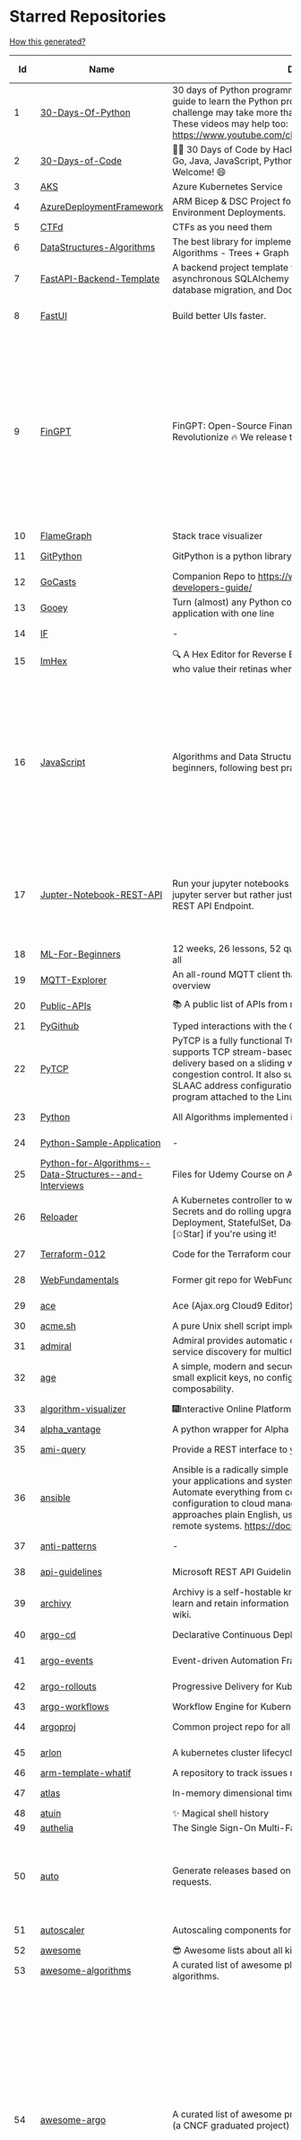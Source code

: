 # Starred Repositories  
[How this generated?](../master/USAGE.md)  
  
| Id 			| Name			| Description | Star Counts | Topics/Tags   | Last Updated 	|  
| ----------- | ----------- 	| ----------- | ----------- | ----------- 	| -----------   |  
|1|[30-Days-Of-Python](https://github.com/Asabeneh/30-Days-Of-Python.git)|30 days of Python programming challenge is a step-by-step guide to learn the Python programming language in 30 days. This challenge may take more than100 days, follow your own pace.  These videos may help too: https://www.youtube.com/channel/UC7PNRuno1rzYPb1xLa4yktw|29238||8-7-2023|  
|2|[30-Days-of-Code](https://github.com/xeoneux/30-Days-of-Code.git)|👨‍💻 30 Days of Code by HackerRank Solutions in C, C++, C#, F#, Go, Java, JavaScript, Python, Ruby, Swift & TypeScript. PRs Welcome! 😄|913||17-8-2022|  
|3|[AKS](https://github.com/Azure/AKS.git)|Azure Kubernetes Service|1871|||  
|4|[AzureDeploymentFramework](https://github.com/brwilkinson/AzureDeploymentFramework.git)|ARM Bicep & DSC Project for Azure Infrastructure and App Environment Deployments.|138|||  
|5|[CTFd](https://github.com/CTFd/CTFd.git)|CTFs as you need them|5196|||  
|6|[DataStructures-Algorithms](https://github.com/rachitiitr/DataStructures-Algorithms.git)|The best library for implementation of all Data Structures and Algorithms - Trees + Graph Algorithms too!|2667||13-6-2021|  
|7|[FastAPI-Backend-Template](https://github.com/Aeternalis-Ingenium/FastAPI-Backend-Template.git)|A backend project template with FastAPI, PostgreSQL with asynchronous SQLAlchemy 2.0, Alembic for asynchronous database migration, and Docker.|525||31-1-2024|  
|8|[FastUI](https://github.com/pydantic/FastUI.git)|Build better UIs faster.|4204|fastapi, pydantic, python, react|27-2-2024|  
|9|[FinGPT](https://github.com/AI4Finance-Foundation/FinGPT.git)|FinGPT: Open-Source Financial Large Language Models!  Revolutionize 🔥    We release the trained model on HuggingFace.|10788|chatgpt, finance, fintech, large-language-models, machine-learning, nlp, prompt-engineering, pytorch, reinforcement-learning, robo-advisor, sentiment-analysis, technical-analysis, fingpt|19-2-2024|  
|10|[FlameGraph](https://github.com/brendangregg/FlameGraph.git)|Stack trace visualizer|16098|||  
|11|[GitPython](https://github.com/gitpython-developers/GitPython.git)|GitPython is a python library used to interact with Git repositories.|4314||28-2-2024|  
|12|[GoCasts](https://github.com/StephenGrider/GoCasts.git)|Companion Repo to https://www.udemy.com/go-the-complete-developers-guide/|2027||25-8-2017|  
|13|[Gooey](https://github.com/chriskiehl/Gooey.git)|Turn (almost) any Python command line program into a full GUI application with one line|20205||8-5-2022|  
|14|[IF](https://github.com/deep-floyd/IF.git)|-|7420||2-6-2023|  
|15|[ImHex](https://github.com/WerWolv/ImHex.git)|🔍 A Hex Editor for Reverse Engineers, Programmers and people who value their retinas when working at 3 AM.|31988|||  
|16|[JavaScript](https://github.com/TheAlgorithms/JavaScript.git)|Algorithms and Data Structures implemented in JavaScript for beginners, following best practices.|30706|algorithm, algorithm-challenges, data-structures, cryptography, cipher, search, sort, sorting-algorithms, mathematics, conversions, hacktoberfest, javascript, algorithms-implemented, algorithms|29-2-2024|  
|17|[Jupter-Notebook-REST-API](https://github.com/Invictify/Jupter-Notebook-REST-API.git)|Run your jupyter notebooks as a REST API endpoint. This isn't a jupyter server but rather just a way to run your notebooks as a REST API Endpoint.|74|docker, dockerfile, fastapi, jupyter, python, rest-api, data-science, data-science-pipelines|31-3-2020|  
|18|[ML-For-Beginners](https://github.com/microsoft/ML-For-Beginners.git)|12 weeks, 26 lessons, 52 quizzes, classic Machine Learning for all|64557||20-2-2024|  
|19|[MQTT-Explorer](https://github.com/thomasnordquist/MQTT-Explorer.git)|An all-round MQTT client that provides a structured topic overview|2695||27-2-2022|  
|20|[Public-APIs](https://github.com/n0shake/Public-APIs.git)|📚 A public list of APIs from round the web.|20703||23-2-2024|  
|21|[PyGithub](https://github.com/PyGithub/PyGithub.git)|Typed interactions with the GitHub API v3|6576|||  
|22|[PyTCP](https://github.com/ccie18643/PyTCP.git)|PyTCP is a fully functional TCP/IP stack written in Python. It supports TCP stream-based transport with reliable packet delivery based on a sliding window mechanism and basic congestion control. It also supports IPv6/ICMPv6 protocols with SLAAC address configuration. It operates as a user space program attached to the Linux TAP interface.|325|network, tcp, python, linux, ip, arp, udp, icmp, ethernet, ipv4, ipv6|8-11-2023|  
|23|[Python](https://github.com/TheAlgorithms/Python.git)|All Algorithms implemented in Python|176155||19-2-2024|  
|24|[Python-Sample-Application](https://github.com/uber/Python-Sample-Application.git)|-|373||9-3-2015|  
|25|[Python-for-Algorithms--Data-Structures--and-Interviews](https://github.com/jmportilla/Python-for-Algorithms--Data-Structures--and-Interviews.git)|Files for Udemy Course on Algorithms and Data Structures|2420||1-7-2022|  
|26|[Reloader](https://github.com/stakater/Reloader.git)|A Kubernetes controller to watch changes in ConfigMap and Secrets and do rolling upgrades on Pods with their associated Deployment, StatefulSet, DaemonSet and DeploymentConfig – [✩Star] if you're using it!|6440||23-2-2024|  
|27|[Terraform-012](https://github.com/addamstj/Terraform-012.git)|Code for the Terraform course|127||6-7-2020|  
|28|[WebFundamentals](https://github.com/google/WebFundamentals.git)|Former git repo for WebFundamentals on developers.google.com|13856||10-8-2022|  
|29|[ace](https://github.com/ajaxorg/ace.git)|Ace (Ajax.org Cloud9 Editor)|26279||23-2-2024|  
|30|[acme.sh](https://github.com/acmesh-official/acme.sh.git)|A pure Unix shell script implementing ACME client protocol|35595|||  
|31|[admiral](https://github.com/istio-ecosystem/admiral.git)|Admiral provides automatic configuration generation, syncing and service discovery for multicluster Istio service mesh|551||10-10-2023|  
|32|[age](https://github.com/FiloSottile/age.git)|A simple, modern and secure encryption tool (and Go library) with small explicit keys, no config options, and UNIX-style composability.|14948|built-at-rc, age-encryption|10-1-2024|  
|33|[algorithm-visualizer](https://github.com/algorithm-visualizer/algorithm-visualizer.git)|:fireworks:Interactive Online Platform that Visualizes Algorithms from Code|45881||18-11-2023|  
|34|[alpha_vantage](https://github.com/RomelTorres/alpha_vantage.git)|A python wrapper for Alpha Vantage API for financial data.|4135|||  
|35|[ami-query](https://github.com/intuit/ami-query.git)|Provide a REST interface to your organization's AMIs|38||31-8-2020|  
|36|[ansible](https://github.com/ansible/ansible.git)|Ansible is a radically simple IT automation platform that makes your applications and systems easier to deploy and maintain. Automate everything from code deployment to network configuration to cloud management, in a language that approaches plain English, using SSH, with no agents to install on remote systems. https://docs.ansible.com.|60481||27-2-2024|  
|37|[anti-patterns](https://github.com/tonybaloney/anti-patterns.git)|-|170||15-7-2022|  
|38|[api-guidelines](https://github.com/microsoft/api-guidelines.git)|Microsoft REST API Guidelines|22300||27-2-2024|  
|39|[archivy](https://github.com/archivy/archivy.git)|Archivy is a self-hostable knowledge repository that allows you to learn and retain information in your own personal and extensible wiki.|3141|||  
|40|[argo-cd](https://github.com/argoproj/argo-cd.git)|Declarative Continuous Deployment for Kubernetes|15559||28-2-2024|  
|41|[argo-events](https://github.com/argoproj/argo-events.git)|Event-driven Automation Framework for Kubernetes|2197||25-2-2024|  
|42|[argo-rollouts](https://github.com/argoproj/argo-rollouts.git)|Progressive Delivery for Kubernetes|2397||28-2-2024|  
|43|[argo-workflows](https://github.com/argoproj/argo-workflows.git)|Workflow Engine for Kubernetes|14066|||  
|44|[argoproj](https://github.com/argoproj/argoproj.git)|Common project repo for all Argo Projects|541||14-2-2024|  
|45|[arlon](https://github.com/arlonproj/arlon.git)|A kubernetes cluster lifecycle management and configuration tool|140||21-2-2024|  
|46|[arm-template-whatif](https://github.com/Azure/arm-template-whatif.git)|A repository to track issues related to what-if noise suppression|86|||  
|47|[atlas](https://github.com/Netflix/atlas.git)|In-memory dimensional time series database.|3373||27-2-2024|  
|48|[atuin](https://github.com/atuinsh/atuin.git)|✨ Magical shell history|16482|||  
|49|[authelia](https://github.com/authelia/authelia.git)|The Single Sign-On Multi-Factor portal for web apps|18927|||  
|50|[auto](https://github.com/intuit/auto.git)|Generate releases based on semantic version labels on pull requests.|2166|release, auto-release, github, slack, jira, releases, publishing, hack, hacktoberfest|24-2-2024|  
|51|[autoscaler](https://github.com/kubernetes/autoscaler.git)|Autoscaling components for Kubernetes|7487||28-2-2024|  
|52|[awesome](https://github.com/sindresorhus/awesome.git)|😎 Awesome lists about all kinds of interesting topics|291826|||  
|53|[awesome-algorithms](https://github.com/tayllan/awesome-algorithms.git)|A curated list of awesome places to learn and/or practice algorithms.|17040||22-9-2023|  
|54|[awesome-argo](https://github.com/akuity/awesome-argo.git)|A curated list of awesome projects and resources related to Argo (a CNCF graduated project)|1712|awesome, awesome-list, awesome-lists, argocd, argo-workflows, argo-events, argo-rollouts, machine-learning, workflow-engine, workflow-management, infrastructure-as-code, continuous-delivery, cloud-native, kubernetes, cncf, gitops, workflow-orchestration, devops, mlops, argo|13-2-2024|  
|55|[awesome-courses](https://github.com/prakhar1989/awesome-courses.git)|:books: List of awesome university courses for learning Computer Science!|52756||12-11-2022|  
|56|[awesome-deep-learning](https://github.com/ChristosChristofidis/awesome-deep-learning.git)|A curated list of awesome Deep Learning tutorials, projects and communities.|22467||14-11-2022|  
|57|[awesome-fastapi](https://github.com/mjhea0/awesome-fastapi.git)|A curated list of awesome things related to FastAPI|7155||2-12-2023|  
|58|[awesome-flask](https://github.com/humiaozuzu/awesome-flask.git)|A curated list of awesome Flask resources and plugins|11821||17-9-2019|  
|59|[awesome-github-profile-readme](https://github.com/abhisheknaiidu/awesome-github-profile-readme.git)|😎 A curated list of awesome GitHub Profile READMEs 📝|21668|awesome-list, awesome, github, github-readme, github-profile-readme, portfolio, profile-readme|9-10-2022|  
|60|[awesome-go](https://github.com/avelino/awesome-go.git)|A curated list of awesome Go frameworks, libraries and software|117455|golang, golang-library, go, awesome, awesome-list, hacktoberfest|29-2-2024|  
|61|[awesome-hyper](https://github.com/bnb/awesome-hyper.git)|🖥 Delightful Hyper plugins, themes, and resources|10520||13-7-2021|  
|62|[awesome-interview-questions](https://github.com/DopplerHQ/awesome-interview-questions.git)|:octocat: A curated awesome list of lists of interview questions. Feel free to contribute! :mortar_board: |65015||16-11-2021|  
|63|[awesome-k6](https://github.com/grafana/awesome-k6.git)|A curated list of awesome tools, content and projects using k6|492|load-testing, performance-monitoring, performance-testing, test-automation, testing, testing-tools, awesome, awesome-list|18-1-2024|  
|64|[awesome-k8s-resources](https://github.com/tomhuang12/awesome-k8s-resources.git)|A curated list of awesome Kubernetes tools and resources.|2961|kubernetes, kubernetes-resources, list, awesome-list, kubernetes-networking, kubernetes-operational, kubernetes-clusters|16-1-2024|  
|65|[awesome-kubectl-plugins](https://github.com/ishantanu/awesome-kubectl-plugins.git)|Curated list of kubectl plugins|818|kubectl-plugins, awesome-list, kubectl, kubernetes|15-2-2023|  
|66|[awesome-kubernetes](https://github.com/nubenetes/awesome-kubernetes.git)|A curated list of awesome references collected since 2018.|575||12-2-2024|  
|67|[awesome-macOS](https://github.com/iCHAIT/awesome-macOS.git)|  A curated list of awesome applications, softwares, tools and shiny things for macOS.|15163||5-1-2024|  
|68|[awesome-macos-command-line](https://github.com/herrbischoff/awesome-macos-command-line.git)|Use your macOS terminal shell to do awesome things.|28225||2-9-2021|  
|69|[awesome-microservices](https://github.com/mfornos/awesome-microservices.git)|A curated list of Microservice Architecture related principles and technologies.|12807||1-2-2024|  
|70|[awesome-pentest](https://github.com/enaqx/awesome-pentest.git)|A collection of awesome penetration testing resources, tools and other shiny things|20163||25-1-2024|  
|71|[awesome-python](https://github.com/vinta/awesome-python.git)|An opinionated list of awesome Python frameworks, libraries, software and resources.|199401|awesome, python, collections, python-library, python-framework, python-resources|22-2-2024|  
|72|[awesome-python-applications](https://github.com/mahmoud/awesome-python-applications.git)|💿 Free software that works great, and also happens to be open-source Python. |15192||30-1-2024|  
|73|[awesome-readme](https://github.com/matiassingers/awesome-readme.git)|A curated list of awesome READMEs|16512||26-2-2024|  
|74|[awesome-sanic](https://github.com/mekicha/awesome-sanic.git)|A curated list of awesome Sanic resources and extensions|725||9-5-2023|  
|75|[awesome-scalability](https://github.com/binhnguyennus/awesome-scalability.git)|The Patterns of Scalable, Reliable, and Performant Large-Scale Systems|52103||11-2-2024|  
|76|[awesome-selfhosted](https://github.com/awesome-selfhosted/awesome-selfhosted.git)|A list of Free Software network services and web applications which can be hosted on your own servers|170765|selfhosted, awesome, awesome-list, privacy, hosting, cloud, self-hosted, free-software|28-2-2024|  
|77|[awesome-shell](https://github.com/alebcay/awesome-shell.git)|A curated list of awesome command-line frameworks, toolkits, guides and gizmos. Inspired by awesome-php.|30442||20-2-2024|  
|78|[awesome-sysadmin](https://github.com/awesome-foss/awesome-sysadmin.git)|A curated list of amazingly awesome open-source sysadmin resources.|21854||20-2-2024|  
|79|[awesome-vscode](https://github.com/viatsko/awesome-vscode.git)|🎨 A curated list of delightful VS Code packages and resources.|23975|||  
|80|[awless](https://github.com/wallix/awless.git)|A Mighty CLI for AWS|4961|aws, cli, cloud, aws-cli, cloud-management, awless, golang, devops, devops-tools|10-12-2018|  
|81|[aws-cdk](https://github.com/aws/aws-cdk.git)|The AWS Cloud Development Kit is a framework for defining cloud infrastructure in code|10999|||  
|82|[aws-cdk-examples](https://github.com/aws-samples/aws-cdk-examples.git)|Example projects using the AWS CDK|4741||26-2-2024|  
|83|[aws-eks-kubernetes-masterclass](https://github.com/stacksimplify/aws-eks-kubernetes-masterclass.git)|AWS EKS Kubernetes - Masterclass   DevOps, Microservices|1174|kubernetes, kubernetes-pods, kubernetes-deployment, kubernetes-services, kubernetes-secrets, aws-eks, aws-eks-cluster, aws-ebs, aws-rds, aws-alb, aws-alb-ingress-controller, aws-fargate, aws-codebuild, aws-codecommit, aws-codepipeline, fluentd, aws-cloudwatch, docker, yaml|2-1-2024|  
|84|[aws-load-balancer-controller](https://github.com/kubernetes-sigs/aws-load-balancer-controller.git)|A Kubernetes controller for Elastic Load Balancers|3701||27-2-2024|  
|85|[azure-cli](https://github.com/Azure/azure-cli.git)|Azure Command-Line Interface|3815||29-2-2024|  
|86|[azure-docs-bicep-samples](https://github.com/Azure/azure-docs-bicep-samples.git)|-|69|||  
|87|[azure-functions-host](https://github.com/Azure/azure-functions-host.git)|The host/runtime that powers Azure Functions|1892|||  
|88|[azure-monitor-opencensus-python](https://github.com/Azure-Samples/azure-monitor-opencensus-python.git)|Sample repository demonstrating Azure Monitor exporters for Opencensus Python|23||1-6-2023|  
|89|[azure-quickstart-templates](https://github.com/Azure/azure-quickstart-templates.git)|Azure Quickstart Templates|13599||28-2-2024|  
|90|[azure-rest-api-specs](https://github.com/Azure/azure-rest-api-specs.git)|The source for REST API specifications for Microsoft Azure.|2400||29-2-2024|  
|91|[azure4everyone-samples](https://github.com/MarczakIO/azure4everyone-samples.git)|-|245|||  
|92|[backstage](https://github.com/backstage/backstage.git)|Backstage is an open platform for building developer portals|25713||29-2-2024|  
|93|[badges](https://github.com/Naereen/badges.git)|:pencil: Markdown code for lots of small badges :ribbon: :pushpin: (shields.io, forthebadge.com etc) :sunglasses:. Contributions are welcome! Please add yours!|4099|forthebadge, badges, markdown, markdown-cheatsheet, meta-badge, forthebadge-cc, restructuredtext, pokemon, python, awesome, markup|24-11-2023|  
|94|[bat](https://github.com/sharkdp/bat.git)|A cat(1) clone with wings.|45476||24-2-2024|  
|95|[bcc](https://github.com/iovisor/bcc.git)|BCC - Tools for BPF-based Linux IO analysis, networking, monitoring, and more|19004||23-2-2024|  
|96|[benten](https://github.com/intuit/benten.git)|Chatbot Development Framework (with Slack integration for Jira and Jenkins)|133|||  
|97|[bhai-lang](https://github.com/DulLabs/bhai-lang.git)|A toy programming language written in Typescript|3921|programming-language, typescript, parser, interpreter, javascript|17-4-2022|  
|98|[bicep](https://github.com/Azure/bicep.git)|Bicep is a declarative language for describing and deploying Azure resources|3074||28-2-2024|  
|99|[bitcoin](https://github.com/bitcoin/bitcoin.git)|Bitcoin Core integration/staging tree|74270||28-2-2024|  
|100|[black](https://github.com/psf/black.git)|The uncompromising Python code formatter|36900||28-2-2024|  
|101|[blackfriday](https://github.com/russross/blackfriday.git)|Blackfriday: a markdown processor for Go|5320||27-10-2020|  
|102|[bokeh](https://github.com/bokeh/bokeh.git)|Interactive Data Visualization in the browser, from  Python|18621|||  
|103|[boundary](https://github.com/hashicorp/boundary.git)|Boundary enables identity-based access management for dynamic infrastructure. |3752||28-2-2024|  
|104|[brotli](https://github.com/google/brotli.git)|Brotli compression format|12956||21-2-2024|  
|105|[build-your-own-x](https://github.com/codecrafters-io/build-your-own-x.git)|Master programming by recreating your favorite technologies from scratch.|248043|programming, tutorials, tutorial-code, tutorial-exercises, free, awesome-list|27-2-2024|  
|106|[caddy](https://github.com/caddyserver/caddy.git)|Fast and extensible multi-platform HTTP/1-2-3 web server with automatic HTTPS|52556||25-2-2024|  
|107|[cdk8s](https://github.com/cdk8s-team/cdk8s.git)|Define Kubernetes native apps and abstractions using object-oriented programming|4033||28-2-2024|  
|108|[celery](https://github.com/celery/celery.git)|Distributed Task Queue (development branch)|23114||28-2-2024|  
|109|[cello](https://github.com/cello-proj/cello.git)|Run infrastructure as code (IaC) software tools including CDK, Terraform and Cloud Formation via GitOps.|269||25-9-2023|  
|110|[cert-manager](https://github.com/cert-manager/cert-manager.git)|Automatically provision and manage TLS certificates in Kubernetes|11255||26-2-2024|  
|111|[cfssl](https://github.com/cloudflare/cfssl.git)|CFSSL: Cloudflare's PKI and TLS toolkit|8342||21-2-2024|  
|112|[chalice](https://github.com/aws/chalice.git)|Python Serverless Microframework for AWS|10226|||  
|113|[chaos-mesh](https://github.com/chaos-mesh/chaos-mesh.git)|A Chaos Engineering Platform for Kubernetes.|6213||10-2-2024|  
|114|[chaosmonkey](https://github.com/Netflix/chaosmonkey.git)|Chaos Monkey is a resiliency tool that helps applications tolerate random instance failures.|14321||15-7-2023|  
|115|[chartmuseum](https://github.com/helm/chartmuseum.git)|helm chart repository server|3432||29-1-2024|  
|116|[charts](https://github.com/helm/charts.git)|⚠️(OBSOLETE) Curated applications for Kubernetes|15530||21-12-2021|  
|117|[cheat.sh](https://github.com/chubin/cheat.sh.git)|the only cheat sheet you need|37114||18-4-2022|  
|118|[checkov](https://github.com/bridgecrewio/checkov.git)|Prevent cloud misconfigurations and find vulnerabilities during build-time in infrastructure as code, container images and open source packages with Checkov by Bridgecrew.|6387||28-2-2024|  
|119|[clair](https://github.com/quay/clair.git)|Vulnerability Static Analysis for Containers|9947||26-2-2024|  
|120|[cli](https://github.com/cli/cli.git)|GitHub’s official command line tool|34716||28-2-2024|  
|121|[cli](https://github.com/snyk/cli.git)|Snyk CLI scans and monitors your projects for security vulnerabilities.|4712||28-2-2024|  
|122|[cli-spinners](https://github.com/sindresorhus/cli-spinners.git)|Spinners for use in the terminal|2336||24-11-2023|  
|123|[cli53](https://github.com/barnybug/cli53.git)|Command line tool for Amazon Route 53|1941||24-2-2023|  
|124|[click](https://github.com/pallets/click.git)|Python composable command line interface toolkit|14833||29-12-2023|  
|125|[cluster-api](https://github.com/kubernetes-sigs/cluster-api.git)|Home for Cluster API, a subproject of sig-cluster-lifecycle|3264|k8s-sig-cluster-lifecycle|28-2-2024|  
|126|[cobra](https://github.com/spf13/cobra.git)|A Commander for modern Go CLI interactions|35334|cobra, cobra-library, cobra-generator, posix-compliant-flags, command-cobra, cli-app, command-line, commandline, command, cli, go, golang, golang-library, golang-application, subcommands, posix|15-1-2024|  
|127|[codebytere.github.io](https://github.com/codebytere/codebytere.github.io.git)|personal website|507||10-1-2024|  
|128|[codesearch](https://github.com/google/codesearch.git)|Fast, indexed regexp search over large file trees|3467||29-3-2020|  
|129|[coding-interview-university](https://github.com/jwasham/coding-interview-university.git)|A complete computer science study plan to become a software engineer.|278762||23-2-2024|  
|130|[computer-science](https://github.com/ossu/computer-science.git)|:mortar_board: Path to a free self-taught education in Computer Science!|159298|computer-science, awesome-list, courses, curriculum|18-2-2024|  
|131|[conductor](https://github.com/Netflix/conductor.git)|Conductor is a microservices orchestration engine.|12939|orchestration-engine, java, spring-boot, distributed-systems, workflow-management, microservice-orchestration, workflow-engine, reactjs, javascript, workflow-automation, grpc, workflows, orchestrator|13-12-2023|  
|132|[confd](https://github.com/kelseyhightower/confd.git)|Manage local application configuration files using templates and data from etcd or consul|8253||9-12-2023|  
|133|[config](https://github.com/nikitavoloboev/config.git)|Apps/CLIs/configs I use on macOS/iOS. Fish, Karabiner, Cursor..|20210||28-2-2024|  
|134|[core](https://github.com/home-assistant/core.git)|:house_with_garden: Open source home automation that puts local control and privacy first.|67689|||  
|135|[crouton](https://github.com/dnschneid/crouton.git)|Chromium OS Universal Chroot Environment|8468||27-11-2022|  
|136|[cruise-control](https://github.com/linkedin/cruise-control.git)|Cruise-control is the first of its kind to fully automate the dynamic workload rebalance and self-healing of a Kafka cluster. It provides great value to Kafka users by simplifying the operation of Kafka clusters.|2618|kafka, cluster-management, self-healing|22-2-2024|  
|137|[curl](https://github.com/curl/curl.git)|A command line tool and library for transferring data with URL syntax, supporting DICT, FILE, FTP, FTPS, GOPHER, GOPHERS, HTTP, HTTPS, IMAP, IMAPS, LDAP, LDAPS, MQTT, POP3, POP3S, RTMP, RTMPS, RTSP, SCP, SFTP, SMB, SMBS, SMTP, SMTPS, TELNET, TFTP, WS and WSS. libcurl offers a myriad of powerful features|33335|||  
|138|[dailybot](https://github.com/sapumar/dailybot.git)|Simple telegram bot to remind about the daily stand up|8||23-12-2021|  
|139|[dashboard](https://github.com/kubernetes/dashboard.git)|General-purpose web UI for Kubernetes clusters|13510||27-2-2024|  
|140|[datamodel-code-generator](https://github.com/koxudaxi/datamodel-code-generator.git)|Pydantic model and dataclasses.dataclass generator for easy conversion of JSON, OpenAPI, JSON Schema, and YAML data sources.|2162||13-2-2024|  
|141|[developer-roadmap](https://github.com/kamranahmedse/developer-roadmap.git)|Interactive roadmaps, guides and other educational content to help developers grow in their careers.|267565||27-2-2024|  
|142|[devops-exercises](https://github.com/bregman-arie/devops-exercises.git)|Linux, Jenkins, AWS, SRE, Prometheus, Docker, Python, Ansible, Git, Kubernetes, Terraform, OpenStack, SQL, NoSQL, Azure, GCP, DNS, Elastic, Network, Virtualization. DevOps Interview Questions|62245||2-2-2024|  
|143|[diagrams](https://github.com/mingrammer/diagrams.git)|:art: Diagram as Code for prototyping cloud system architectures|34345|||  
|144|[discourse](https://github.com/discourse/discourse.git)|A platform for community discussion. Free, open, simple.|39921||29-2-2024|  
|145|[django](https://github.com/django/django.git)|The Web framework for perfectionists with deadlines.|75816|||  
|146|[django-health-check](https://github.com/revsys/django-health-check.git)|a pluggable app that runs a full check on the deployment, using a number of plugins to check e.g. database, queue server, celery processes, etc.|1125|||  
|147|[dns](https://github.com/miekg/dns.git)|DNS library in Go|7679||15-2-2024|  
|148|[dnscontrol](https://github.com/StackExchange/dnscontrol.git)|Infrastructure as code for DNS!|2896|go, dns, infrastructure-as-code, dnscontrol, workflow|27-2-2024|  
|149|[dnslib](https://github.com/paulc/dnslib.git)|A Python library to encode/decode DNS wire-format packets |283||2-1-2024|  
|150|[dnsperf](https://github.com/cobblau/dnsperf.git)|A DNS performance tool.|213||14-10-2017|  
|151|[docker-cheat-sheet](https://github.com/wsargent/docker-cheat-sheet.git)|Docker Cheat Sheet|21857||23-6-2022|  
|152|[dockerfiles](https://github.com/jessfraz/dockerfiles.git)|Various Dockerfiles I use on the desktop and on servers.|13435||27-3-2021|  
|153|[doitlive](https://github.com/sloria/doitlive.git)|Because sometimes you need to do it live|3381||20-2-2024|  
|154|[dotfiles](https://github.com/bbkane/dotfiles.git)|Configs for apps I care about|30||28-2-2024|  
|155|[draft-classic](https://github.com/Azure/draft-classic.git)|A tool for developers to create cloud-native applications on Kubernetes.|3923|||  
|156|[drawio](https://github.com/jgraph/drawio.git)|draw.io is a JavaScript, client-side editor for general diagramming.|37919|||  
|157|[driftctl](https://github.com/snyk/driftctl.git)|Detect, track and alert on infrastructure drift|2379||12-12-2023|  
|158|[duf](https://github.com/muesli/duf.git)|Disk Usage/Free Utility - a better 'df' alternative|12091||20-9-2023|  
|159|[eBPF-Package-Repository](https://github.com/l3af-project/eBPF-Package-Repository.git)|eBPF Programs|52||30-1-2024|  
|160|[echarts](https://github.com/apache/echarts.git)|Apache ECharts is a powerful, interactive charting and data visualization library for browser|58364||27-2-2024|  
|161|[ecs-refarch-service-discovery](https://github.com/awslabs/ecs-refarch-service-discovery.git)|An EC2 Container Service Reference Architecture for providing Service Discovery to containers using CloudWatch Events, Lambda and Route 53 private hosted zones. |445||25-7-2016|  
|162|[eks-node-viewer](https://github.com/awslabs/eks-node-viewer.git)|EKS Node Viewer|928||26-1-2024|  
|163|[engineering-blogs](https://github.com/kilimchoi/engineering-blogs.git)|A curated list of engineering blogs|28576|||  
|164|[eruda](https://github.com/liriliri/eruda.git)|Console for mobile browsers|16908||5-11-2023|  
|165|[espanso](https://github.com/espanso/espanso.git)|Cross-platform Text Expander written in Rust|8854|espanso, text-expander, rust, macos, linux, windows, productivity, productivity-tools|25-2-2024|  
|166|[etcd](https://github.com/etcd-io/etcd.git)|Distributed reliable key-value store for the most critical data of a distributed system|45831||28-2-2024|  
|167|[every-programmer-should-know](https://github.com/mtdvio/every-programmer-should-know.git)|A collection of (mostly) technical things every software developer should know about|75877||23-11-2022|  
|168|[examples](https://github.com/kubernetes/examples.git)|Kubernetes application example tutorials|5978|||  
|169|[excalidraw](https://github.com/excalidraw/excalidraw.git)|Virtual whiteboard for sketching hand-drawn like diagrams|69088|productivity, collaboration, diagrams, drawing, whiteboard, canvas, hacktoberfest|28-2-2024|  
|170|[external-dns](https://github.com/kubernetes-sigs/external-dns.git)|Configure external DNS servers (AWS Route53, Google CloudDNS and others) for Kubernetes Ingresses and Services|7120||27-2-2024|  
|171|[face_recognition](https://github.com/ageitgey/face_recognition.git)|The world's simplest facial recognition api for Python and the command line|51212||10-6-2022|  
|172|[fastapi](https://github.com/tiangolo/fastapi.git)|FastAPI framework, high performance, easy to learn, fast to code, ready for production|68715||28-2-2024|  
|173|[fastapi-cache](https://github.com/long2ice/fastapi-cache.git)|fastapi-cache is a tool to cache fastapi response and function result, with backends support redis and memcached.|1045||7-12-2023|  
|174|[fastapi-code-generator](https://github.com/koxudaxi/fastapi-code-generator.git)|This code generator creates FastAPI app from an openapi file.|881|fastapi, openapi, generator, python, pydantic|7-9-2023|  
|175|[fastapi-jwt](https://github.com/testdrivenio/fastapi-jwt.git)|secure a FastAPI app by enabling authentication using JSON Web Tokens (JWTs)|104|fastapi, jwt-authentication|31-1-2023|  
|176|[fastapi-mvc](https://github.com/fastapi-mvc/fastapi-mvc.git)|Developer productivity tool for making high-quality FastAPI production-ready APIs.|542|python, fastapi, fastapi-template, fastapi-boilerplate, mvc, kubernetes, redis-cluster, redis-operator, redis, helm, project-generator, nix|2-2-2024|  
|177|[fastapi-utils](https://github.com/dmontagu/fastapi-utils.git)|Reusable utilities for FastAPI|1689|fastapi|19-3-2023|  
|178|[fastapi-versioning](https://github.com/DeanWay/fastapi-versioning.git)|api versioning for fastapi web applications|592||24-8-2021|  
|179|[fastapi_client](https://github.com/dmontagu/fastapi_client.git)|FastAPI client generator|320||11-2-2021|  
|180|[fastapi_profiler](https://github.com/sunhailin-Leo/fastapi_profiler.git)|A FastAPI Middleware of joerick/pyinstrument to check your service performance.|175||5-5-2023|  
|181|[fasthttp](https://github.com/valyala/fasthttp.git)|Fast HTTP package for Go. Tuned for high performance. Zero memory allocations in hot paths. Up to 10x faster than net/http|20792||27-2-2024|  
|182|[fauxpilot](https://github.com/fauxpilot/fauxpilot.git)|FauxPilot - an open-source alternative to GitHub Copilot server|14036||29-5-2023|  
|183|[fd](https://github.com/sharkdp/fd.git)|A simple, fast and user-friendly alternative to 'find'|30895||7-2-2024|  
|184|[first-contributions](https://github.com/firstcontributions/first-contributions.git)|🚀✨ Help beginners to contribute to open source projects|41548||29-2-2024|  
|185|[fish-shell](https://github.com/fish-shell/fish-shell.git)|The user-friendly command line shell.|24158||28-2-2024|  
|186|[flask](https://github.com/pallets/flask.git)|The Python micro framework for building web applications.|65845|python, flask, wsgi, web-framework, werkzeug, jinja, pallets|12-2-2024|  
|187|[flask-app-on-azure-functions](https://github.com/Azure-Samples/flask-app-on-azure-functions.git)|A sample to run a Flask app on Azure Functions|15||18-2-2022|  
|188|[flask-caching](https://github.com/pallets-eco/flask-caching.git)|A caching extension for Flask|857||6-1-2024|  
|189|[flask-swagger-ui](https://github.com/sveint/flask-swagger-ui.git)|Swagger UI blueprint for flask|173||24-5-2022|  
|190|[flower](https://github.com/mher/flower.git)|Real-time monitor and web admin for Celery distributed task queue|6082|celery, task-queue, monitoring, administration, workers, rabbitmq, redis, python, asynchronous|17-12-2023|  
|191|[flux](https://github.com/fluxcd/flux.git)|Successor: https://github.com/fluxcd/flux2|6892||1-11-2022|  
|192|[forcediphttpsadapter](https://github.com/Roadmaster/forcediphttpsadapter.git)|A requests TransportAdapter allowing to force a specific IP for HTTPS connections.|52||11-8-2023|  
|193|[fortio](https://github.com/fortio/fortio.git)|Fortio load testing library, command line tool, advanced echo server and web UI in go (golang). Allows to specify a set query-per-second load and record latency histograms and other useful stats.|3129||17-2-2024|  
|194|[fortio-operator](https://github.com/verfio/fortio-operator.git)|Load Testing Operator within the Kubernetes cluster and outside of it.|36||18-3-2019|  
|195|[game_control](https://github.com/ChoudharyChanchal/game_control.git)|-|737||19-7-2020|  
|196|[gcsfuse](https://github.com/GoogleCloudPlatform/gcsfuse.git)|A user-space file system for interacting with Google Cloud Storage|1948||28-2-2024|  
|197|[git-standup](https://github.com/kamranahmedse/git-standup.git)|Recall what you did on the last working day. Psst! or be nosy and find what someone else in your team did ;-)|7509||24-2-2023|  
|198|[gitbook](https://github.com/GitbookIO/gitbook.git)|📝 Modern documentation format and toolchain using Git and Markdown|26158||2-3-2023|  
|199|[github-readme-stats](https://github.com/anuraghazra/github-readme-stats.git)|:zap: Dynamically generated stats for your github readmes|63461|||  
|200|[github1s](https://github.com/conwnet/github1s.git)|One second to read GitHub code with VS Code.|22494||25-2-2024|  
|201|[gitignore](https://github.com/github/gitignore.git)|A collection of useful .gitignore templates|156089|gitignore, git|18-12-2022|  
|202|[gitops-engine](https://github.com/argoproj/gitops-engine.git)|Democratizing GitOps|1620||24-1-2024|  
|203|[go-fuzz](https://github.com/dvyukov/go-fuzz.git)|Randomized testing for Go|4695|||  
|204|[go-github](https://github.com/google/go-github.git)|Go library for accessing the GitHub v3 API|9981|go, github-api, github, golang, hacktoberfest|26-2-2024|  
|205|[go-leetcode](https://github.com/austingebauer/go-leetcode.git)|A collection of 100+ popular LeetCode problems solved in Go.|1758||26-11-2023|  
|206|[go-restful](https://github.com/emicklei/go-restful.git)|package for building REST-style Web Services using Go|4947||24-2-2024|  
|207|[goaccess](https://github.com/allinurl/goaccess.git)|GoAccess is a real-time web log analyzer and interactive viewer that runs in a terminal in *nix systems or through your browser.|17270|goaccess, c, real-time, data-analysis, analytics, nginx, apache, webserver, web-analytics, monitoring, dashboard, command-line, gdpr, privacy, cli, tui, google-analytics, ncurses, terminal|15-2-2024|  
|208|[gobgp](https://github.com/osrg/gobgp.git)|BGP implemented in the Go Programming Language|3420||31-1-2024|  
|209|[gods](https://github.com/emirpasic/gods.git)|GoDS (Go Data Structures) - Sets, Lists, Stacks, Maps, Trees, Queues, and much more|15152||7-1-2024|  
|210|[goldmark](https://github.com/yuin/goldmark.git)|:trophy: A markdown parser written in Go. Easy to extend, standard(CommonMark) compliant, well structured.|3217|markdown, commonmark, golang, go|29-2-2024|  
|211|[google-api-python-client](https://github.com/googleapis/google-api-python-client.git)|🐍 The official Python client library for Google's discovery based APIs.|7258||27-2-2024|  
|212|[google-cloud-python](https://github.com/googleapis/google-cloud-python.git)|Google Cloud Client Library for Python|4583|python|22-2-2024|  
|213|[goreleaser](https://github.com/goreleaser/goreleaser.git)|Deliver Go binaries as fast and easily as possible|12709||27-2-2024|  
|214|[gotty](https://github.com/yudai/gotty.git)|Share your terminal as a web application|18345||13-12-2017|  
|215|[gping](https://github.com/orf/gping.git)|Ping, but with a graph|10126||17-2-2024|  
|216|[gpt-pilot](https://github.com/Pythagora-io/gpt-pilot.git)|Dev tool that writes scalable apps from scratch while the developer oversees the implementation|21970|ai, codegen, developer-tools, gpt-4, coding-assistant, research-project|28-2-2024|  
|217|[grequests](https://github.com/spyoungtech/grequests.git)|Requests + Gevent = <3|4382||8-6-2023|  
|218|[grex](https://github.com/pemistahl/grex.git)|A command-line tool and Rust library with Python bindings for generating regular expressions from user-provided test cases|6456|||  
|219|[grumpy](https://github.com/giantswarm/grumpy.git)|Kubernetes Validation Admission Controller example|24||24-7-2020|  
|220|[healthchecks](https://github.com/healthchecks/healthchecks.git)|Open-source cron job and background task monitoring service, written in Python & Django|7082|||  
|221|[helm](https://github.com/helm/helm.git)|The Kubernetes Package Manager|25754|cncf, chart, kubernetes, helm, charts|28-2-2024|  
|222|[helm-git-repo](https://github.com/yks0000/helm-git-repo.git)|A Helm Repo (Automatically build index.yaml)|1|||  
|223|[homebrew-cask](https://github.com/Homebrew/homebrew-cask.git)|🍻 A CLI workflow for the administration of macOS applications distributed as binaries|20417||29-2-2024|  
|224|[homepage](https://github.com/gethomepage/homepage.git)|A highly customizable homepage (or startpage / application dashboard) with Docker and service API integrations.|14135|homepage, nextjs, node, react, self-hosted, startpage, docker|28-2-2024|  
|225|[how-web-works](https://github.com/vasanthk/how-web-works.git)|What happens behind the scenes when we type www.google.com in a browser?|15496||13-3-2023|  
|226|[howdoi](https://github.com/gleitz/howdoi.git)|instant coding answers via the command line|10385||6-1-2024|  
|227|[htmlq](https://github.com/mgdm/htmlq.git)|Like jq, but for HTML.|6768||15-4-2023|  
|228|[httpstat](https://github.com/davecheney/httpstat.git)|It's like curl -v, with colours. |6461||17-10-2023|  
|229|[httpstat](https://github.com/reorx/httpstat.git)|curl statistics made simple|5548|curl, cli, python, http, visualization|12-6-2023|  
|230|[httptools](https://github.com/MagicStack/httptools.git)|Fast HTTP parser|1158||16-10-2023|  
|231|[hub](https://github.com/mislav/hub.git)|A command-line tool that makes git easier to use with GitHub.|22660||4-10-2023|  
|232|[hygieia](https://github.com/hygieia/hygieia.git)|CapitalOne  DevOps Dashboard|3771||29-9-2023|  
|233|[hyper](https://github.com/vercel/hyper.git)|A terminal built on web technologies|42390||28-2-2024|  
|234|[influxdb](https://github.com/influxdata/influxdb.git)|Scalable datastore for metrics, events, and real-time analytics|27352||28-2-2024|  
|235|[ingress-nginx](https://github.com/kubernetes/ingress-nginx.git)|Ingress-NGINX Controller for Kubernetes|16412||29-2-2024|  
|236|[inshellisense](https://github.com/microsoft/inshellisense.git)|IDE style command line auto complete|7914||15-2-2024|  
|237|[interactive-coding-challenges](https://github.com/donnemartin/interactive-coding-challenges.git)|120+ interactive Python coding interview challenges (algorithms and data structures).  Includes Anki flashcards.|28469||5-8-2020|  
|238|[interview](https://github.com/mission-peace/interview.git)|Interview questions|10967||30-7-2018|  
|239|[interview](https://github.com/Olshansk/interview.git)|Everything you need to prepare for your technical interview|17437||28-1-2024|  
|240|[ipvs](https://github.com/cloudflare/ipvs.git)|Package ipvs allows you to manage Linux IPVS services and destinations|128||8-11-2023|  
|241|[ipython](https://github.com/ipython/ipython.git)|Official repository for IPython itself. Other repos in the IPython organization contain things like the website, documentation builds, etc.|16096||27-2-2024|  
|242|[iris](https://github.com/linkedin/iris.git)|Iris is a highly configurable and flexible service for paging and messaging.|787|||  
|243|[iris](https://github.com/kataras/iris.git)|The fastest HTTP/2 Go Web Framework. New, modern and easy to learn. Fast development with Code you control. Unbeatable cost-performance ratio :rocket:|24733|go, iris, web-framework, mvc, golang, dependency-injection, http2, sessions, websocket|22-1-2024|  
|244|[it-tools](https://github.com/CorentinTh/it-tools.git)|Collection of handy online tools for developers, with great UX. |8327|vuejs, tools, tool, converter, website, frontend, developer-tools, developer-productivity, productivity, javascript, typescript|12-2-2024|  
|245|[ivy](https://github.com/unifyai/ivy.git)|The Unified AI Framework|13953|python, machine-learning, deep-learning, neural-network, gpu, autograd, ivy, abstraction, template, tensorflow, pytorch, mxnet, numpy, jax|29-2-2024|  
|246|[javascript-algorithms](https://github.com/trekhleb/javascript-algorithms.git)|📝 Algorithms and data structures implemented in JavaScript with explanations and links to further readings|180538||21-7-2023|  
|247|[javascript-questions](https://github.com/lydiahallie/javascript-questions.git)|A long list of (advanced) JavaScript questions, and their explanations :sparkles:  |58867||17-11-2023|  
|248|[jedis](https://github.com/redis/jedis.git)|Redis Java client|11513||28-2-2024|  
|249|[jellyfin](https://github.com/jellyfin/jellyfin.git)|The Free Software Media System|28683||29-2-2024|  
|250|[jira](https://github.com/go-jira/jira.git)|simple jira command line client in Go|2656||27-10-2022|  
|251|[jira](https://github.com/pycontribs/jira.git)|Python Jira library. Development chat available on https://matrix.to/#/#pycontribs:matrix.org|1860||24-2-2024|  
|252|[jq](https://github.com/jqlang/jq.git)|Command-line JSON processor|28489||13-2-2024|  
|253|[jsii](https://github.com/aws/jsii.git)|jsii allows code in any language to naturally interact with JavaScript classes. It is the technology that enables the AWS Cloud Development Kit to deliver polyglot libraries from a single codebase!|2517|aws, node, cross-language, typescript|26-2-2024|  
|254|[jsonnet](https://github.com/google/jsonnet.git)|Jsonnet - The data templating language|6689||27-2-2024|  
|255|[k2tf](https://github.com/sl1pm4t/k2tf.git)|Kubernetes YAML to Terraform HCL converter|1129||5-7-2023|  
|256|[k6](https://github.com/grafana/k6.git)|A modern load testing tool, using Go and JavaScript - https://k6.io|22883||28-2-2024|  
|257|[k6-benchmarks](https://github.com/grafana/k6-benchmarks.git)|-|30||13-10-2023|  
|258|[k6-example-woocommerce](https://github.com/grafana/k6-example-woocommerce.git)|Example k6 scripts targeting a WooCommerce deployment|38||21-2-2024|  
|259|[k8sgpt](https://github.com/k8sgpt-ai/k8sgpt.git)|Giving Kubernetes Superpowers to everyone|4605|devops, kubernetes, openai, sre, tooling, ai, llama|28-2-2024|  
|260|[kafka-monitor](https://github.com/linkedin/kafka-monitor.git)|Xinfra Monitor monitors the availability of Kafka clusters by producing synthetic workloads using end-to-end pipelines to obtain derived vital statistics - E2E latency, service produce/consume availability, offsets commit availability & latency, message loss rate and more.|1989|kafka-monitor, kafka-cluster, monitor-topic, partition, broker, partition-count, leader, latency, cluster, metrics, kmf, kafka-broker, xinfra-monitor, monitor-single-clusters, reassigns-partition, jmx-metrics, clusters, xinfra, monitor, topic|22-3-2023|  
|261|[kaniko](https://github.com/GoogleContainerTools/kaniko.git)|Build Container Images In Kubernetes|13622||29-2-2024|  
|262|[kargo](https://github.com/akuity/kargo.git)|Application lifecycle orchestration|1172||28-2-2024|  
|263|[katib](https://github.com/kubeflow/katib.git)|Repository for hyperparameter tuning|1401||5-2-2024|  
|264|[katran](https://github.com/facebookincubator/katran.git)|A high performance layer 4 load balancer|4463||28-2-2024|  
|265|[keras-yolo2](https://github.com/experiencor/keras-yolo2.git)|Easy training on custom dataset. Various backends (MobileNet and SqueezeNet) supported. A YOLO demo to detect raccoon run entirely in brower is accessible at https://git.io/vF7vI (not on Windows).|1718|convolutional-networks, deep-learning, yolo2, realtime, regression|31-12-2019|  
|266|[kopf](https://github.com/nolar/kopf.git)|A Python framework to write Kubernetes operators in just a few lines of code|1885||1-2-2024|  
|267|[krew](https://github.com/kubernetes-sigs/krew.git)|📦 Find and install kubectl plugins|6038||14-11-2023|  
|268|[kube-capacity](https://github.com/robscott/kube-capacity.git)|A simple CLI that provides an overview of the resource requests, limits, and utilization in a Kubernetes cluster|1887||21-2-2024|  
|269|[kube2iam](https://github.com/jtblin/kube2iam.git)|kube2iam  provides different AWS IAM roles for pods running on Kubernetes|1938||3-12-2023|  
|270|[kubebuilder](https://github.com/kubernetes-sigs/kubebuilder.git)|Kubebuilder - SDK for building Kubernetes APIs using CRDs|7261|k8s-sig-api-machinery|27-2-2024|  
|271|[kubectl-cost](https://github.com/kubecost/kubectl-cost.git)|CLI for determining the cost of Kubernetes workloads|796||15-2-2024|  
|272|[kubectl-tree](https://github.com/ahmetb/kubectl-tree.git)|kubectl plugin to browse Kubernetes object hierarchies as a tree 🎄 (star the repo if you are using)|2779|kubectl-plugin, kubectl-plugins, kubectl|18-12-2023|  
|273|[kubectx](https://github.com/ahmetb/kubectx.git)|Faster way to switch between clusters and namespaces in kubectl|16661|kubernetes, kubectl, kubectl-plugins, kubernetes-clusters|25-12-2023|  
|274|[kubernetes](https://github.com/kubernetes/kubernetes.git)|Production-Grade Container Scheduling and Management|105410||29-2-2024|  
|275|[kubernetes-external-secrets](https://github.com/external-secrets/kubernetes-external-secrets.git)|Integrate external secret management systems with Kubernetes|2600||28-5-2022|  
|276|[kubernetes-handbook](https://github.com/rootsongjc/kubernetes-handbook.git)|Kubernetes中文指南/云原生应用架构实战手册 -  https://jimmysong.io/kubernetes-handbook|10889||7-8-2023|  
|277|[kubernetes-network-policy-recipes](https://github.com/ahmetb/kubernetes-network-policy-recipes.git)|Example recipes for Kubernetes Network Policies that you can just copy paste|5373||21-11-2023|  
|278|[kubernetes-the-hard-way](https://github.com/kelseyhightower/kubernetes-the-hard-way.git)|Bootstrap Kubernetes the hard way on Google Cloud Platform. No scripts.|38022||2-5-2021|  
|279|[kubeshark](https://github.com/kubeshark/kubeshark.git)|The API traffic analyzer for Kubernetes providing real-time K8s protocol-level visibility, capturing and monitoring all traffic and payloads going in, out and across containers, pods, nodes and clusters. Inspired by Wireshark, purposely built for Kubernetes|10383|kubernetes, microservices, golang, rest, grpc, amqp, kafka, redis, go, microservice, microservices-application, devops, devops-tools, sniffer, observability, wireshark, cloud-native, docker, forensics, incident-response|28-2-2024|  
|280|[kubesphere](https://github.com/kubesphere/kubesphere.git)|The container platform tailored for Kubernetes multi-cloud, datacenter, and edge management ⎈ 🖥 ☁️|14081||6-12-2023|  
|281|[labs](https://github.com/docker/labs.git)|This is a collection of tutorials for learning how to use Docker with various tools. Contributions welcome.|11422|||  
|282|[learn-python](https://github.com/trekhleb/learn-python.git)|📚 Playground and cheatsheet for learning Python. Collection of Python scripts that are split by topics and contain code examples with explanations.|15537||21-7-2023|  
|283|[learn-python3](https://github.com/jerry-git/learn-python3.git)|Jupyter notebooks for teaching/learning Python 3|6202||25-4-2023|  
|284|[learn-regex](https://github.com/ziishaned/learn-regex.git)|Learn regex the easy way|44913||1-6-2023|  
|285|[leetcode](https://github.com/gouthampradhan/leetcode.git)|Leetcode solutions|3235||11-11-2021|  
|286|[lettuce-core](https://github.com/lettuce-io/lettuce-core.git)|Advanced Java Redis client for thread-safe sync, async, and reactive usage. Supports Cluster, Sentinel, Pipelining, and codecs.|5208||26-2-2024|  
|287|[leveldb](https://github.com/google/leveldb.git)|LevelDB is a fast key-value storage library written at Google that provides an ordered mapping from string keys to string values.|34634||20-4-2023|  
|288|[linkedin-skill-assessments-quizzes](https://github.com/Ebazhanov/linkedin-skill-assessments-quizzes.git)|Full reference of LinkedIn answers 2023 for skill assessments (aws-lambda, rest-api, javascript, react, git, html, jquery, mongodb, java, Go, python, machine-learning, power-point) linkedin excel test lösungen, linkedin machine learning test LinkedIn test questions and answers |27921||26-2-2024|  
|289|[linkerd2](https://github.com/linkerd/linkerd2.git)|Ultralight, security-first service mesh for Kubernetes. Main repo for Linkerd 2.x.|10227||29-2-2024|  
|290|[linux](https://github.com/torvalds/linux.git)|Linux kernel source tree|166699||28-2-2024|  
|291|[litestream](https://github.com/benbjohnson/litestream.git)|Streaming replication for SQLite.|9617|||  
|292|[litmus](https://github.com/litmuschaos/litmus.git)|Litmus helps  SREs and developers practice chaos engineering in a Cloud-native way. Chaos experiments are published at the ChaosHub  (https://hub.litmuschaos.io). Community notes is at https://hackmd.io/a4Zu_sH4TZGeih-xCimi3Q|4099|chaos-engineering, kubernetes, chaos-experiments, cloud-native, chaoshub, hacktoberfest, cncf, operator-sdk, site-reliability-engineering, golang, chaos-testing, fault-injection, google-summer-of-code, devops, fault-simulation, litmuschaos, reliability-engineering, resilience-testing, k8s, lfx|28-2-2024|  
|293|[locust](https://github.com/locustio/locust.git)|Write scalable load tests in plain Python 🚗💨|23243||28-2-2024|  
|294|[logrus](https://github.com/sirupsen/logrus.git)|Structured, pluggable logging for Go.|23849||6-6-2023|  
|295|[lovefield](https://github.com/google/lovefield.git)|Lovefield is a relational database for web apps. Written in JavaScript, works cross-browser. Provides SQL-like APIs that are fast, safe, and easy to use.|6834||19-5-2020|  
|296|[machine](https://github.com/docker/machine.git)|Machine management for a container-centric world|6613||2-9-2019|  
|297|[manage-fastapi](https://github.com/ycd/manage-fastapi.git)|:rocket: CLI tool for FastAPI. Generating new FastAPI projects & boilerplates made easy.    |1574|fastapi, boilerplate, cli, project-generator, mongodb, postgresql, sqlite, mysql, tortoise-orm, databases, project-management-tool, project-management|1-8-2023|  
|298|[managers-playbook](https://github.com/ksindi/managers-playbook.git)|:book: Heuristics for effective management|5267||17-11-2023|  
|299|[mangum](https://github.com/jordaneremieff/mangum.git)|AWS Lambda support for ASGI applications|1549|asgi, aws, lambda, serverless, python, asyncio, api-gateway, starlette, fastapi, quart, django, sanic, aws-lambda, python3|3-11-2023|  
|300|[marathon](https://github.com/mesosphere/marathon.git)|Deploy and manage containers (including Docker) on top of Apache Mesos at scale.|4068||27-7-2021|  
|301|[mattermost](https://github.com/mattermost/mattermost.git)|Mattermost is an open source platform for secure collaboration across the entire software development lifecycle..|27657||29-2-2024|  
|302|[maybe](https://github.com/maybe-finance/maybe.git)|The OS for your personal finances|25205|finance, personal-finance, postgresql, hotwire, ruby, ruby-on-rails, stimulusjs, turbo|28-2-2024|  
|303|[memtier_benchmark](https://github.com/RedisLabs/memtier_benchmark.git)|NoSQL Redis and Memcache traffic generation and benchmarking tool.|828|redis, benchmark, memcached, load-testing, stress-testing|23-1-2024|  
|304|[metallb](https://github.com/metallb/metallb.git)|A network load-balancer implementation for Kubernetes using standard routing protocols|6492||26-2-2024|  
|305|[microsoft-authentication-library-for-python](https://github.com/AzureAD/microsoft-authentication-library-for-python.git)|Microsoft Authentication Library (MSAL) for Python makes it easy to authenticate to Microsoft Entra ID. General docs are available here https://learn.microsoft.com/entra/msal/python/ Stable APIs are documented here https://msal-python.readthedocs.io. Questions can be asked on www.stackoverflow.com with tag "msal" + "python".|713||22-2-2024|  
|306|[missil](https://github.com/ericmiguel/missil.git)|Simple FastAPI declarative endpoint-level access control.|93|fastapi, fastapi-extension, python, api, web, fastapi-framework, framework|1-2-2024|  
|307|[mito](https://github.com/mito-ds/mito.git)|The mitosheet package, trymito.io, and other public Mito code.|2168||28-2-2024|  
|308|[mkdocs-material](https://github.com/squidfunk/mkdocs-material.git)|Documentation that simply works|17538|mkdocs, theme, documentation, material-design, framework, plugins|29-2-2024|  
|309|[moto](https://github.com/getmoto/moto.git)|A library that allows you to easily mock out tests based on AWS infrastructure.|7290|boto, aws, ec2, s3|28-2-2024|  
|310|[ms-identity-python-webapi-azurefunctions](https://github.com/Azure-Samples/ms-identity-python-webapi-azurefunctions.git)|Python Azure Function Web API secured by Azure AD|34||4-2-2021|  
|311|[mypy](https://github.com/python/mypy.git)|Optional static typing for Python|17251|||  
|312|[nativefier](https://github.com/nativefier/nativefier.git)|Make any web page a desktop application|34560|nodejs, electron, linux, windows, macos, desktop-application|29-9-2023|  
|313|[netdata](https://github.com/netdata/netdata.git)|The open-source observability platform everyone needs!|67253|monitoring, docker, statsd, kubernetes, cncf, prometheus, netdata, devops, observability, alerting, influxdb, grafana, data-visualization, database, linux, machine-learning, mysql, postgresql, mongodb, raspberry-pi|29-2-2024|  
|314|[nginx-admins-handbook](https://github.com/trimstray/nginx-admins-handbook.git)|How to improve NGINX performance, security, and other important things.|13333||20-10-2021|  
|315|[nginx-module-vts](https://github.com/vozlt/nginx-module-vts.git)|Nginx virtual host traffic status module|3089||20-1-2024|  
|316|[ngrok](https://github.com/inconshreveable/ngrok.git)|Introspected tunnels to localhost|23743||31-5-2016|  
|317|[nicstat](https://github.com/scotte/nicstat.git)|Fork of https://sourceforge.net/projects/nicstat/ to fix bugs|62||9-5-2018|  
|318|[nocode](https://github.com/kelseyhightower/nocode.git)|The best way to write secure and reliable applications. Write nothing; deploy nowhere.|58907||21-1-2020|  
|319|[novu](https://github.com/novuhq/novu.git)|🔥 The open-source notification infrastructure with fully functional embedded notification center 🚀🚀🚀|31926||27-2-2024|  
|320|[nprogress](https://github.com/rstacruz/nprogress.git)|For slim progress bars like on YouTube, Medium, etc|25802||19-4-2020|  
|321|[nuclei](https://github.com/projectdiscovery/nuclei.git)|Fast and customizable vulnerability scanner based on simple YAML based DSL.|16591|cve-scanner, subdomain-takeover, nuclei-engine, vulnerability-detection, vulnerability-assessment, vulnerability-scanner, security, attack-surface, security-scanner, hacktoberfest|28-2-2024|  
|322|[octodns](https://github.com/octodns/octodns.git)|Tools for managing DNS across multiple providers|2920||28-2-2024|  
|323|[og-aws](https://github.com/open-guides/og-aws.git)|📙 Amazon Web Services — a practical guide|35173||24-8-2022|  
|324|[ohmyzsh](https://github.com/ohmyzsh/ohmyzsh.git)|🙃   A delightful community-driven (with 2,200+ contributors) framework for managing your zsh configuration. Includes 300+ optional plugins (rails, git, macOS, hub, docker, homebrew, node, php, python, etc), 140+ themes to spice up your morning, and an auto-update tool so that makes it easy to keep up with the latest updates from the community.|167167||28-2-2024|  
|325|[opa](https://github.com/open-policy-agent/opa.git)|Open Policy Agent (OPA) is an open source, general-purpose policy engine.|8934||28-2-2024|  
|326|[openapi-generator](https://github.com/OpenAPITools/openapi-generator.git)|OpenAPI Generator allows generation of API client libraries (SDK generation), server stubs, documentation and configuration automatically given an OpenAPI Spec (v2, v3)|19219|rest-api, rest-client, sdk, generator, restful-api, api, api-client, api-server, openapi3, openapi, rest, openapi-generator, hacktoberfest|29-2-2024|  
|327|[opencensus-python](https://github.com/census-instrumentation/opencensus-python.git)|A stats collection and distributed tracing framework|661|||  
|328|[opencv](https://github.com/opencv/opencv.git)|Open Source Computer Vision Library|74325|||  
|329|[opencv-python](https://github.com/opencv/opencv-python.git)|Automated CI toolchain to produce precompiled opencv-python, opencv-python-headless, opencv-contrib-python and opencv-contrib-python-headless packages.|4018||31-12-2023|  
|330|[opengrok](https://github.com/oracle/opengrok.git)|OpenGrok is a fast and usable source code search and cross reference engine, written in Java|4107||27-2-2024|  
|331|[operator-sdk](https://github.com/operator-framework/operator-sdk.git)|SDK for building Kubernetes applications. Provides high level APIs, useful abstractions, and project scaffolding.|6931|operator, kubernetes, sdk|26-2-2024|  
|332|[ora](https://github.com/sindresorhus/ora.git)|Elegant terminal spinner|8832||23-12-2023|  
|333|[ort](https://github.com/oss-review-toolkit/ort.git)|A suite of tools to automate software compliance checks.|1440|license-scan, package-scan, package-manager, dependencies, dependency-graph, license, copyright, spdx, copyright-scan, compliance, license-checking, oss-compliance, license-management, sbom, sbom-generator, open-source-licensing, ospo, cyclonedx, sca, hacktoberfest|29-2-2024|  
|334|[osquery](https://github.com/osquery/osquery.git)|SQL powered operating system instrumentation, monitoring, and analytics.|21180||29-2-2024|  
|335|[oss-fuzz](https://github.com/google/oss-fuzz.git)|OSS-Fuzz - continuous fuzzing for open source software.|9470||29-2-2024|  
|336|[outrun](https://github.com/Overv/outrun.git)|Execute a local command using the processing power of another Linux machine.|3105||24-1-2023|  
|337|[pace](https://github.com/CodeByZach/pace.git)|Automatically add a progress bar to your site.|15616||26-2-2024|  
|338|[packer](https://github.com/hashicorp/packer.git)|Packer is a tool for creating identical machine images for multiple platforms from a single source configuration.|14803|||  
|339|[papers-we-love](https://github.com/papers-we-love/papers-we-love.git)|Papers from the computer science community to read and discuss.|82059||4-9-2023|  
|340|[perf-tools](https://github.com/brendangregg/perf-tools.git)|Performance analysis tools based on Linux perf_events (aka perf) and ftrace|9515||14-1-2020|  
|341|[photography](https://github.com/rampatra/photography.git)|A free online portfolio website to showcase your photos.|853|photography, jekyll, jekyll-theme, jekyll-template, jekyll-website, jekyll-site, website-template, portfolio-website, photographer-theme, photographer, photography-template, photography-site, photography-portfolio, photography-theme|17-1-2024|  
|342|[pinpoint](https://github.com/pinpoint-apm/pinpoint.git)|APM, (Application Performance Management) tool for large-scale distributed systems. |13147||29-2-2024|  
|343|[pipeline](https://github.com/tektoncd/pipeline.git)|A cloud-native Pipeline resource.|8208||27-2-2024|  
|344|[pipenv](https://github.com/pypa/pipenv.git)| Python Development Workflow for Humans.|24485||5-2-2024|  
|345|[poetry](https://github.com/python-poetry/poetry.git)|Python packaging and dependency management made easy|28727||29-2-2024|  
|346|[pongo2](https://github.com/flosch/pongo2.git)|Django-syntax like template-engine for Go|2749||11-4-2023|  
|347|[practical-kubernetes-problems](https://github.com/kubernauts/practical-kubernetes-problems.git)|Used by our Practical Kubernetes Trainings.|343||31-12-2022|  
|348|[pre-commit-terraform](https://github.com/antonbabenko/pre-commit-terraform.git)|pre-commit git hooks to take care of Terraform configurations 🇺🇦|2866||28-2-2024|  
|349|[professional-programming](https://github.com/charlax/professional-programming.git)|A collection of learning resources for curious software engineers|43305||26-2-2024|  
|350|[professional-services](https://github.com/GoogleCloudPlatform/professional-services.git)|Common solutions and tools developed by Google Cloud's Professional Services team. This repository and its contents are not an officially supported Google product.|2664|google-cloud-platform, google-cloud-dataflow, google-cloud-ml, google-cloud-compute, gke, bigquery, solutions, tools, examples|22-2-2024|  
|351|[profile-summary-for-github](https://github.com/tipsy/profile-summary-for-github.git)|Tool for visualizing GitHub profiles|19800||7-7-2023|  
|352|[project-layout](https://github.com/golang-standards/project-layout.git)|Standard Go Project Layout|44855||25-1-2024|  
|353|[projen](https://github.com/projen/projen.git)|Rapidly build modern applications with advanced configuration management|2385|||  
|354|[prometheus-fastapi-instrumentator](https://github.com/trallnag/prometheus-fastapi-instrumentator.git)|Instrument your FastAPI with Prometheus metrics.|765||21-7-2023|  
|355|[public-apis](https://github.com/public-apis/public-apis.git)|A collective list of free APIs|283264||20-9-2023|  
|356|[pulsar](https://github.com/apache/pulsar.git)|Apache Pulsar - distributed pub-sub messaging system|13582||29-2-2024|  
|357|[pulumi](https://github.com/pulumi/pulumi.git)|Pulumi - Infrastructure as Code in any programming language. Build infrastructure intuitively on any cloud using familiar languages 🚀|19143|infrastructure-as-code, serverless, containers, aws, azure, gcp, kubernetes, cloud, cloud-computing, iac, csharp, typescript, javascript, golang, go, dotnet, fsharp, python|27-2-2024|  
|358|[pyWhat](https://github.com/bee-san/pyWhat.git)|🐸   Identify anything. pyWhat easily lets you identify emails, IP addresses, and more. Feed it a .pcap file or some text and it'll tell you what it is! 🧙‍♀️|6277||16-5-2023|  
|359|[pycryptodome](https://github.com/Legrandin/pycryptodome.git)|A self-contained cryptographic library for Python|2629|cryptography, security, python|13-1-2024|  
|360|[pycurl](https://github.com/pycurl/pycurl.git)|PycURL - Python interface to libcurl|1039||18-2-2024|  
|361|[pydantic](https://github.com/pydantic/pydantic.git)|Data validation using Python type hints|17822||27-2-2024|  
|362|[pyenv](https://github.com/pyenv/pyenv.git)|Simple Python version management|35636||28-2-2024|  
|363|[pyjwt](https://github.com/jpadilla/pyjwt.git)|JSON Web Token implementation in Python|4847|python, jwt|14-2-2024|  
|364|[pykiteconnect](https://github.com/zerodha/pykiteconnect.git)|The official Python client library for the Kite Connect trading APIs|923||7-2-2024|  
|365|[pytest](https://github.com/pytest-dev/pytest.git)|The pytest framework makes it easy to write small tests, yet scales to support complex functional testing|11163|||  
|366|[python](https://github.com/kubernetes-client/python.git)|Official Python client library for kubernetes|6317||29-2-2024|  
|367|[python-cheatsheet](https://github.com/gto76/python-cheatsheet.git)|Comprehensive Python Cheatsheet|35074|||  
|368|[python-concurrency](https://github.com/volker48/python-concurrency.git)|Code examples from my toptal engineering blog article|156|python, python-concurrency, asyncio, multiprocessing|1-3-2021|  
|369|[python-container](https://github.com/googleapis/python-container.git)|This library has moved to https://github.com/googleapis/google-cloud-python/tree/main/packages/google-cloud-container|46||29-9-2023|  
|370|[python-docs-samples](https://github.com/GoogleCloudPlatform/python-docs-samples.git)|Code samples used on cloud.google.com|6880|||  
|371|[python-fire](https://github.com/google/python-fire.git)|Python Fire is a library for automatically generating command line interfaces (CLIs) from absolutely any Python object.|26025||24-2-2024|  
|372|[python-guide](https://github.com/realpython/python-guide.git)|Python best practices guidebook, written for humans. |27326|||  
|373|[python-slack-sdk](https://github.com/slackapi/python-slack-sdk.git)|Slack Developer Kit for Python|3760||28-2-2024|  
|374|[python-terraform](https://github.com/beelit94/python-terraform.git)|-|459||21-6-2022|  
|375|[ray](https://github.com/ray-project/ray.git)|Ray is a unified framework for scaling AI and Python applications. Ray consists of a core distributed runtime and a set of AI Libraries for accelerating ML workloads.|30117||29-2-2024|  
|376|[reactjs-interview-questions](https://github.com/sudheerj/reactjs-interview-questions.git)|List of top 500 ReactJS Interview Questions & Answers....Coding exercise questions are coming soon!!|35650|reactjs, react-router, redux, javascript, javascript-framework, react-native, interview-questions, interview-preparation, react, react-interview-questions, javascript-interview-questions, react16, javascript-applications|4-2-2024|  
|377|[realworld](https://github.com/gothinkster/realworld.git)|"The mother of all demo apps" — Exemplary fullstack Medium.com clone powered by React, Angular, Node, Django, and many more|77764|||  
|378|[redis](https://github.com/redis/redis.git)|Redis is an in-memory database that persists on disk. The data model is key-value, but many different kind of values are supported: Strings, Lists, Sets, Sorted Sets, Hashes, Streams, HyperLogLogs, Bitmaps.|63486|cache, database, key-value, message-broker, nosql, redis|29-2-2024|  
|379|[redis-datasets](https://github.com/redis-developer/redis-datasets.git)|A Curated List of Sample Redis Datasets|74||6-12-2021|  
|380|[redis-py](https://github.com/redis/redis-py.git)|Redis Python Client|12109||28-2-2024|  
|381|[redoc](https://github.com/Redocly/redoc.git)|📘  OpenAPI/Swagger-generated API Reference Documentation|22122||12-2-2024|  
|382|[requests](https://github.com/psf/requests.git)|A simple, yet elegant, HTTP library.|51099||23-2-2024|  
|383|[resume.github.com](https://github.com/resume/resume.github.com.git)|Resumes generated using the GitHub informations|61206||5-8-2016|  
|384|[rich](https://github.com/Textualize/rich.git)|Rich is a Python library for rich text and beautiful formatting in the terminal.|46548||28-2-2024|  
|385|[rover](https://github.com/im2nguyen/rover.git)|Interactive Terraform visualization. State and configuration explorer.|2846|terraform, visualization, interactive-visualizations, diagram|9-10-2023|  
|386|[runc](https://github.com/opencontainers/runc.git)|CLI tool for spawning and running containers according to the OCI specification|11267|||  
|387|[rundeck](https://github.com/rundeck/rundeck.git)|Enable Self-Service Operations: Give specific users access to your existing tools, services, and scripts|5251||28-2-2024|  
|388|[rust](https://github.com/rust-lang/rust.git)|Empowering everyone to build reliable and efficient software.|90509||29-2-2024|  
|389|[salt](https://github.com/saltstack/salt.git)|Software to automate the management and configuration of any infrastructure or application at scale. Get access to the Salt software package repository here: |13756||29-2-2024|  
|390|[sanic-prometheus](https://github.com/dkruchinin/sanic-prometheus.git)|Prometheus metrics for Sanic,  an async python web server|78||12-10-2020|  
|391|[scalene](https://github.com/plasma-umass/scalene.git)|Scalene: a high-performance, high-precision CPU, GPU, and memory profiler for Python with AI-powered optimization proposals|10948||26-2-2024|  
|392|[sceptre](https://github.com/Sceptre/sceptre.git)|Build better AWS infrastructure|1446||27-2-2024|  
|393|[schedule](https://github.com/dbader/schedule.git)|Python job scheduling for humans.|11390||10-12-2023|  
|394|[schema](https://github.com/keleshev/schema.git)|Schema validation just got Pythonic|2821||6-1-2024|  
|395|[scrapy](https://github.com/scrapy/scrapy.git)|Scrapy, a fast high-level web crawling & scraping framework for Python.|50257||29-2-2024|  
|396|[sdkman-cli](https://github.com/sdkman/sdkman-cli.git)|The SDKMAN! Command Line Interface|5763||30-11-2023|  
|397|[sealed-secrets](https://github.com/bitnami-labs/sealed-secrets.git)|A Kubernetes controller and tool for one-way encrypted Secrets|6980||27-2-2024|  
|398|[serverless-application-model](https://github.com/aws/serverless-application-model.git)|The AWS Serverless Application Model (AWS SAM) transform is a AWS CloudFormation macro that transforms SAM templates into CloudFormation templates.|9204|||  
|399|[service-fabric](https://github.com/microsoft/service-fabric.git)|Service Fabric is a distributed systems platform for packaging, deploying, and managing stateless and stateful distributed applications and containers at large scale.|2997||21-2-2024|  
|400|[shiv](https://github.com/linkedin/shiv.git)|shiv is a command line utility for building fully self contained Python zipapps as outlined in PEP 441, but with all their dependencies included.|1670||5-2-2024|  
|401|[silver-surfer](https://github.com/devtron-labs/silver-surfer.git)|Kubernetes objects api-version compatibility checker and provides migration path for K8s objects and prepare it for cluster upgrades|304||1-8-2023|  
|402|[simple-kubernetes-webhook](https://github.com/slackhq/simple-kubernetes-webhook.git)|This project is aimed at illustrating how to build a fully functioning kubernetes admission webhook in the simplest way possible.|167||14-10-2021|  
|403|[skipper](https://github.com/zalando/skipper.git)|An HTTP router and reverse proxy for service composition, including use cases like Kubernetes Ingress|2993|proxy, router, eskip, mosaic, skipper, http-proxy, etcd, go, kubernetes-ingress, kubernetes, kubernetes-controller, cloud, ingress-controller|27-2-2024|  
|404|[slack](https://github.com/integrations/slack.git)|Bring your code to the conversations you care about with the GitHub and Slack integration|2866|probot-app, github-app|16-2-2024|  
|405|[spacedrive](https://github.com/spacedriveapp/spacedrive.git)|Spacedrive is an open source cross-platform file explorer, powered by a virtual distributed filesystem written in Rust.|28186|file-manager, distributed-systems, cross-platform, encryption, storage, rust, typescript|29-2-2024|  
|406|[speedtest-cli](https://github.com/sivel/speedtest-cli.git)|Command line interface for testing internet bandwidth using speedtest.net|13196||7-7-2021|  
|407|[sqlc](https://github.com/sqlc-dev/sqlc.git)|Generate type-safe code from SQL|10287|go, postgresql, sql, orm, code-generator, mysql, python, kotlin, sqlite|26-2-2024|  
|408|[sqlflow](https://github.com/sql-machine-learning/sqlflow.git)|Brings SQL and AI together.|4985||13-5-2022|  
|409|[ssl-cert-check](https://github.com/Matty9191/ssl-cert-check.git)|Send notifications when SSL certificates are about to expire.|703||29-9-2021|  
|410|[starlette](https://github.com/encode/starlette.git)|The little ASGI framework that shines. 🌟|9225||26-2-2024|  
|411|[strimzi-kafka-operator](https://github.com/strimzi/strimzi-kafka-operator.git)|Apache Kafka® running on Kubernetes|4320|kafka, kubernetes, openshift, docker, messaging, enmasse, kafka-connect, kafka-streams, data-streaming, data-stream, data-streams, kubernetes-operator, kubernetes-controller, hacktoberfest|28-2-2024|  
|412|[structlog](https://github.com/hynek/structlog.git)|Simple, powerful, and fast logging for Python.|3018|python, logging, structured-logging|28-2-2024|  
|413|[styleguide](https://github.com/google/styleguide.git)|Style guides for Google-originated open-source projects|36292||27-2-2024|  
|414|[system-design](https://github.com/karanpratapsingh/system-design.git)|Learn how to design systems at scale and prepare for system design interviews|27902|architecture, distributed-systems, system-design, system-design-interview, interview, tech, engineering, interview-preparation, scalability, microservices|18-1-2024|  
|415|[system-design-interview](https://github.com/checkcheckzz/system-design-interview.git)|System design interview for IT companies|20741||23-12-2020|  
|416|[system-design-primer](https://github.com/donnemartin/system-design-primer.git)|Learn how to design large-scale systems. Prep for the system design interview.  Includes Anki flashcards.|247758||16-3-2023|  
|417|[tech-interview-handbook](https://github.com/yangshun/tech-interview-handbook.git)|💯 Curated coding interview preparation materials for busy software engineers|107327||4-12-2023|  
|418|[teleport](https://github.com/gravitational/teleport.git)|Protect access to all of your infrastructure|15927||29-2-2024|  
|419|[terminalizer](https://github.com/faressoft/terminalizer.git)|🦄 Record your terminal and generate animated gif images or share a web player|14836||19-2-2024|  
|420|[terminals-are-sexy](https://github.com/k4m4/terminals-are-sexy.git)|💥 A curated list of Terminal frameworks, plugins & resources for CLI lovers.|11833||13-4-2022|  
|421|[terraform](https://github.com/hashicorp/terraform.git)|Terraform enables you to safely and predictably create, change, and improve infrastructure. It is a source-available tool that codifies APIs into declarative configuration files that can be shared amongst team members, treated as code, edited, reviewed, and versioned.|40694||28-2-2024|  
|422|[terraform-aws-devops](https://github.com/antonbabenko/terraform-aws-devops.git)|Info about many of my Terraform, AWS, and DevOps projects.|393||1-6-2023|  
|423|[terraform-aws-documentdb-cluster](https://github.com/cloudposse/terraform-aws-documentdb-cluster.git)|Terraform module to provision a DocumentDB cluster on AWS|56|mongodb, documentdb-cluster, documentdb, json, database, hcl2|1-2-2024|  
|424|[terraform-best-practices](https://github.com/antonbabenko/terraform-best-practices.git)|Terraform Best Practices free ebook translated into 🇬🇧🇦🇪🇧🇦🇧🇷🇫🇷🇬🇪🇩🇪🇬🇷🇮🇱🇮🇳🇮🇩🇮🇹🇰🇷🇵🇱🇷🇴🇨🇳🇪🇸🇹🇷🇺🇦🇵🇰|1885||31-10-2023|  
|425|[terraform-cdk](https://github.com/hashicorp/terraform-cdk.git)|Define infrastructure resources using programming constructs and provision them using HashiCorp Terraform|4669||26-2-2024|  
|426|[terraform-course](https://github.com/wardviaene/terraform-course.git)|Course files for my Udemy course about Terraform|1540|||  
|427|[terraform-multi-account](https://github.com/inovex/terraform-multi-account.git)|Some example how toadress multiple aws accounts with Terraform|20||12-6-2018|  
|428|[terraform-provider-restapi](https://github.com/Mastercard/terraform-provider-restapi.git)|A terraform provider to manage objects in a RESTful API|761||8-1-2024|  
|429|[terraform-switcher](https://github.com/warrensbox/terraform-switcher.git)|A command line tool to switch between different versions of terraform  (install with homebrew and more)|1276|terraform, go, golang|6-2-2023|  
|430|[terraformer](https://github.com/GoogleCloudPlatform/terraformer.git)|CLI tool to generate terraform files from existing infrastructure (reverse Terraform). Infrastructure to Code|11504|cloud, terraform, terraform-configurations, gcp, google-cloud, hcl, golang, infrastructure-as-code, aws, kubernetes|7-2-2024|  
|431|[terrascan](https://github.com/tenable/terrascan.git)|Detect compliance and security violations across Infrastructure as Code to mitigate risk before provisioning cloud native infrastructure.|4383||27-2-2024|  
|432|[terratest](https://github.com/gruntwork-io/terratest.git)| Terratest is a Go library that makes it easier to write automated tests for your infrastructure code.|7278||29-1-2024|  
|433|[tflint](https://github.com/terraform-linters/tflint.git)|A Pluggable Terraform Linter|4487||19-2-2024|  
|434|[the-art-of-command-line](https://github.com/jlevy/the-art-of-command-line.git)|Master the command line, in one page|145739|bash, unix, documentation, linux, macos, windows|12-7-2023|  
|435|[thefuck](https://github.com/nvbn/thefuck.git)|Magnificent app which corrects your previous console command.|81991|python, shell|25-1-2024|  
|436|[tqdm](https://github.com/tqdm/tqdm.git)|:zap: A Fast, Extensible Progress Bar for Python and CLI|27073||10-2-2024|  
|437|[trivy](https://github.com/aquasecurity/trivy.git)|Find vulnerabilities, misconfigurations, secrets, SBOM in containers, Kubernetes, code repositories, clouds and more|20650||28-2-2024|  
|438|[troposphere](https://github.com/cloudtools/troposphere.git)|troposphere - Python library to create AWS CloudFormation descriptions|4888||22-2-2024|  
|439|[trufflehog](https://github.com/trufflesecurity/trufflehog.git)|Find and verify credentials|13532||29-2-2024|  
|440|[tv](https://github.com/alexhallam/tv.git)|📺(tv) Tidy Viewer is a cross-platform CLI csv pretty printer that uses column styling to maximize viewer enjoyment.|2000||22-12-2023|  
|441|[typer](https://github.com/tiangolo/typer.git)|Typer, build great CLIs. Easy to code. Based on Python type hints.|13127|||  
|442|[typeshed](https://github.com/python/typeshed.git)|Collection of library stubs for Python, with static types|3978|python, stub, types, typing|29-2-2024|  
|443|[udemy-downloader-gui](https://github.com/FaisalUmair/udemy-downloader-gui.git)|A desktop application for downloading Udemy Courses|6064|electron, nodejs, udemy, udemy-dl, udemy-downloader-gui, windows, mac, macos, linux, downloader|11-8-2020|  
|444|[ultimate-go](https://github.com/hoanhan101/ultimate-go.git)|The Ultimate Go Study Guide|14934||17-9-2021|  
|445|[uvicorn-gunicorn-docker](https://github.com/tiangolo/uvicorn-gunicorn-docker.git)|Docker image with Uvicorn managed by Gunicorn for high-performance web applications in Python with performance auto-tuning. Optionally with Alpine Linux.|589|uvicorn, gunicorn, asgi, web, python, python3, async, asyncio, docker, docker-image, alpine, uvicorn-gunicorn, dockerfile, debian|9-7-2023|  
|446|[uvicorn-gunicorn-fastapi-docker](https://github.com/tiangolo/uvicorn-gunicorn-fastapi-docker.git)|Docker image with Uvicorn managed by Gunicorn for high-performance FastAPI web applications in Python with performance auto-tuning. Optionally with Alpine Linux.|2484|uvicorn, gunicorn, asgi, web, python, python3, async, docker, docker-image, alpine, websockets, json, swagger-ui, redoc, openapi, openapi3, pydantic, json-schema, python-types, fastapi|28-11-2022|  
|447|[vector](https://github.com/Netflix/vector.git)|Vector is an on-host performance monitoring framework which exposes hand picked high resolution metrics to every engineer’s browser.|3584||10-10-2020|  
|448|[vegeta](https://github.com/tsenart/vegeta.git)|HTTP load testing tool and library. It's over 9000!|22530|||  
|449|[vercel](https://github.com/vercel/vercel.git)|Develop. Preview. Ship.|11915|cli, command, vercel, cloud, hosting, jamstack, ship|28-2-2024|  
|450|[vim-airline](https://github.com/vim-airline/vim-airline.git)|lean & mean status/tabline for vim that's light as air|17571||17-2-2024|  
|451|[viper](https://github.com/spf13/viper.git)|Go configuration with fangs|25339||28-2-2024|  
|452|[vitess](https://github.com/vitessio/vitess.git)|Vitess is a database clustering system for horizontal scaling of MySQL.|17546|||  
|453|[vscode](https://github.com/microsoft/vscode.git)|Visual Studio Code|156562||28-2-2024|  
|454|[vscode-debug-visualizer](https://github.com/hediet/vscode-debug-visualizer.git)|An extension for VS Code that visualizes data during debugging.|7749|vscode-extension, hacktoberfest, visualization|23-1-2024|  
|455|[vuls](https://github.com/future-architect/vuls.git)|Agent-less vulnerability scanner for Linux, FreeBSD, Container, WordPress, Programming language libraries, Network devices|10585||28-2-2024|  
|456|[wait-for-it](https://github.com/vishnubob/wait-for-it.git)|Pure bash script to test and wait on the availability of a TCP host and port|9001||22-8-2020|  
|457|[warhol.plugin.zsh](https://github.com/unixorn/warhol.plugin.zsh.git)|Colorize command output using grc and lscolors|58|||  
|458|[watchdog](https://github.com/gorakhargosh/watchdog.git)|Python library and shell utilities to monitor filesystem events.|6195||12-2-2024|  
|459|[wavefront-kubernetes](https://github.com/wavefrontHQ/wavefront-kubernetes.git)|Kubernetes definitions and templates for Wavefront|9|wavefront, kubernetes, monitoring|25-10-2023|  
|460|[what-happens-when](https://github.com/alex/what-happens-when.git)|An attempt to answer the age old interview question "What happens when you type google.com into your browser and press enter?"|38305||8-2-2022|  
|461|[wtf](https://github.com/wtfutil/wtf.git)|The personal information dashboard for your terminal|15332||19-1-2024|  
|462|[x509-certificate-exporter](https://github.com/enix/x509-certificate-exporter.git)|A Prometheus exporter to monitor x509 certificates expiration in Kubernetes clusters or standalone|571|prometheus-exporter, kubernetes, monitoring-tool, certificates, expiration-monitoring, dashboard, grafana-dashboard, certificates-focusing, alert|6-2-2024|  
|463|[xdp-tutorial](https://github.com/xdp-project/xdp-tutorial.git)|XDP tutorial|2159||22-2-2024|  
|464|[yaspin](https://github.com/pavdmyt/yaspin.git)|A lightweight terminal spinner for Python with safe pipes and redirects 🎁|709||5-9-2023|  
|465|[youtube-dl](https://github.com/ytdl-org/youtube-dl.git)|Command-line program to download videos from YouTube.com and other video sites|127333||22-2-2024|  
|466|[yq](https://github.com/mikefarah/yq.git)|yq is a portable command-line YAML, JSON, XML, CSV, TOML  and properties processor|10400||25-2-2024|  
|467|[ytfzf](https://github.com/pystardust/ytfzf.git)|A posix script to find and watch youtube videos from the terminal. (Without API)|3520||31-1-2024|  
|468|[zap](https://github.com/uber-go/zap.git)|Blazing fast, structured, leveled logging in Go.|20599|golang, logging, structured-logging, zap|20-2-2024|  
  
